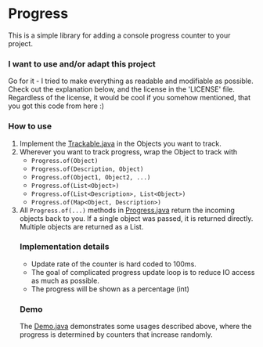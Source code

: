 # Progress

This is a simple library for adding a console progress counter to your project.

### I want to use and/or adapt this project

Go for it - I tried to make everything as readable and modifiable as possible.
Check out the explanation below, and the license in the 'LICENSE' file.
Regardless of the license, it would be cool if you somehow mentioned, that you got this code from here :)

### How to use
   1) Implement the [Trackable.java](https://github.com/danielbinder/Progress/blob/master/src/Trackable.java) in the Objects you want to track.
   2) Wherever you want to track progress, wrap the Object to track with
      - `Progress.of(Object)`
      - `Progress.of(Description, Object)`
      - `Progress.of(Object1, Object2, ...)`
      - `Progress.of(List<Object>)`
      - `Progress.of(List<Description>, List<Object>)`
      - `Progress.of(Map<Object, Description>)`
   3) All `Progress.of(...)` methods in [Progress.java](https://github.com/danielbinder/Progress/blob/master/src/Progress.java) return the incoming objects back to you.
      If a single object was passed, it is returned directly.
      Multiple objects are returned as a List<Object>.

### Implementation details
   - Update rate of the counter is hard coded to 100ms.
   - The goal of complicated progress update loop is to reduce IO access as much as possible.
   - The progress will be shown as a percentage (int)

### Demo
The [Demo.java](https://github.com/danielbinder/Progress/blob/master/src/Demo.java) demonstrates some usages described above, where the progress is determined by counters that increase randomly.
